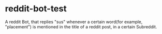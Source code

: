 # reddit-bot-test
A reddit Bot, that replies "sus" whenever a certain word(for example, "placement") is mentioned in the title of a reddit post, in a certain Subreddit.

